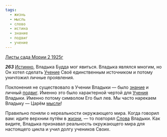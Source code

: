 ```yaml
---
tags:
  - жизнь
  - мысль
  - слово
  - истина
  - знание
  - подвиг
  - учение
---
```


[Листы сада Мории 2 1925г](https://127.0.0.1:4002/agni/1925)

___263___
[Истинно](../../../tags/#истина), Владыка Будда мог явиться. Владыка являлся многим, но Он хотел сделать [Учение](../../../tags/#учение) Своё единственным источником и потому уничтожил личные проявления.   

Поклонения не существовало в Учении Владыки — было [знание](../../../tags/#знание) и личный [подвиг](../../../tags/#подвиг). Именно это было характерной чертой для [Учения](../../../tags/#учение) Владыки. Именно потому символом Его был лев. Мы часто нарекаем Владыку — Царём [мысли](../../../tags/#мысль)!   

Правильно поняли о нереальности окружающего мира. Когда говорил вам: идите верхним путём в [жизни](../../../tags/#жизнь), — то повторял [Слова](../../../tags/#слово) Владыки. Как видите, Владыка признавал реальность окружающего мира для настоящего цикла и учил долгу учеников Своих.   

